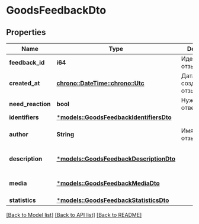 # GoodsFeedbackDto

## Properties
Name | Type | Description | Notes
------------ | ------------- | ------------- | -------------
**feedback_id** | **i64** | Идентификатор отзыва.  | 
**created_at** | [**chrono::DateTime::<chrono::Utc>**](DateTime.md) | Дата и время создания отзыва. | 
**need_reaction** | **bool** | Нужен ли ответ на отзыв. | 
**identifiers** | [***models::GoodsFeedbackIdentifiersDto**](GoodsFeedbackIdentifiersDTO.md) |  | 
**author** | **String** | Имя автора отзыва. | [optional] [default to None]
**description** | [***models::GoodsFeedbackDescriptionDto**](GoodsFeedbackDescriptionDTO.md) |  | [optional] [default to None]
**media** | [***models::GoodsFeedbackMediaDto**](GoodsFeedbackMediaDTO.md) |  | [optional] [default to None]
**statistics** | [***models::GoodsFeedbackStatisticsDto**](GoodsFeedbackStatisticsDTO.md) |  | 

[[Back to Model list]](../README.md#documentation-for-models) [[Back to API list]](../README.md#documentation-for-api-endpoints) [[Back to README]](../README.md)



